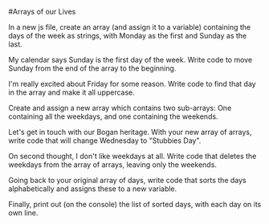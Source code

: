 #Arrays of our Lives

In a new js file, create an array (and assign it to a variable) containing the days of the week as strings, with Monday as the first and Sunday as the last.

My calendar says Sunday is the first day of the week. Write code to move Sunday from the end of the array to the beginning.

I'm really excited about Friday for some reason. Write code to find that day in the array and make it all uppercase.

Create and assign a new array which contains two sub-arrays: One containing all the weekdays, and one containing the weekends.

Let's get in touch with our Bogan heritage. With your new array of arrays, write code that will change Wednesday to "Stubbies Day".

On second thought, I don't like weekdays at all. Write code that deletes the weekdays from the array of arrays, leaving only the weekends.

Going back to your original array of days, write code that sorts the days alphabetically and assigns these to a new variable.

Finally, print out (on the console) the list of sorted days, with each day on its own line.
